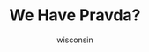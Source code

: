 ---
media: "images/rounds/round_2/pravda.png"
media_type: image
type: art
title: We Have Pravda?
author: [wisconsin]
desc: Kafka Hayes reads Pravda's latest article about the Soviet Union's new expedition to the lost <i>Novy Mir</i>.
---